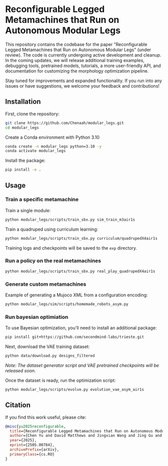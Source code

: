 
# Reconfigurable Legged Metamachines that Run on Autonomous Modular Legs

This repository contains the codebase for the paper "Reconfigurable Legged Metamachines that Run on Autonomous Modular Legs" (under review). The code is currently undergoing active development and cleanup. In the coming updates, we will release additional training examples, debugging tools, pretrained models, tutorials, a more user-friendly API, and documentation for customizing the morphology optimization pipeline.

Stay tuned for improvements and expanded functionality. If you run into any issues or have suggestions, we welcome your feedback and contributions!


## Installation

First, clone the repository:
```bash
git clone https://github.com/Chenaah/modular_legs.git
cd modular_legs
```

Create a Conda environment with Python 3.10
```bash
conda create -n modular_legs python=3.10 -y
conda activate modular_legs
```

Install the package:
```bash
pip install -e .
```


## Usage

### Train a specific metamachine

Train a single module:
```bash
python modular_legs/scripts/train_sbx.py sim_train_m3air1s
```

Train a quadruped using curriculum learning:
```bash
python modular_legs/scripts/train_sbx.py curriculum/quadrupedX4air1s
```
Training logs and checkpoints will be saved to the `exp` directory.


### Run a policy on the real metamachines
```bash
python modular_legs/scripts/train_sbx.py real_play_quadrupedX4air1s
```

### Generate custom metamachines
Example of generating a Mujoco XML from a configuration encoding:
```bash
python modular_legs/sim/scripts/homemade_robots_asym.py
```

### Run bayesian optimiation 
To use Bayesian optimization, you'll need to install an additional package:
```bash
pip install git+https://github.com/secondmind-labs/trieste.git
```

Next, download the VAE training dataset:
```bash
python data/download.py designs_filtered
```
*Note: The dataset generator script and VAE pretrained checkpoints will be released soon.*

Once the dataset is ready, run the optimization script:
```bash
python modular_legs/scripts/evolve.py evolution_vae_asym_air1s
```


## Citation

If you find this work useful, please cite:

```bibtex
@misc{yu2025reconfigurable,
  title={Reconfigurable Legged Metamachines that Run on Autonomous Modular Legs},
  author={Chen Yu and David Matthews and Jingxian Wang and Jing Gu and Douglas Blackiston and Michael Rubenstein and Sam Kriegman},
  year={2025},
  eprint={2505.00784},
  archivePrefix={arXiv},
  primaryClass={cs.RO}
}
```